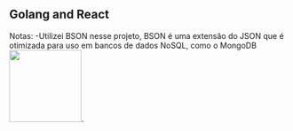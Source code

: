## Golang and React 

Notas: 
-Utilizei BSON nesse projeto, BSON é uma extensão do JSON que é otimizada para uso em bancos de dados NoSQL, como o MongoDB <img src="https://upload.wikimedia.org/wikipedia/commons/9/93/MongoDB_Logo.svg" width=130px>. 
